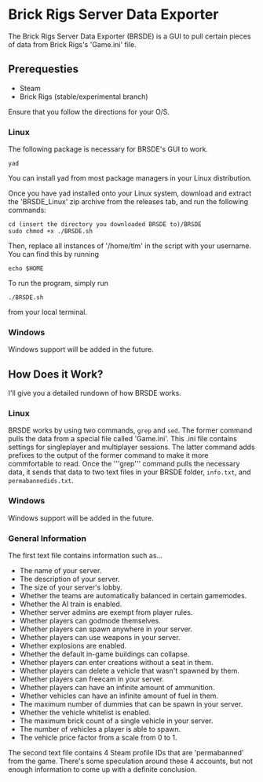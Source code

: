 # Brick Rigs Server Data Exporter

The Brick Rigs Server Data Exporter (BRSDE) is a GUI to pull certain pieces of data from Brick Rigs's 'Game.ini' file. 

## Prerequesties

* Steam
* Brick Rigs (stable/experimental branch)

Ensure that you follow the directions for your O/S.

### Linux

The following package is necessary for BRSDE's GUI to work.
```
yad
```
You can install yad from most package managers in your Linux distribution.

Once you have yad installed onto your Linux system, download and extract the 'BRSDE_Linux' zip archive from the releases tab, and run the following commands:
```
cd (insert the directory you downloaded BRSDE to)/BRSDE
sudo chmod +x ./BRSDE.sh
```
Then, replace all instances of '/home/tlm' in the script with your username. You can find this by running
```
echo $HOME
```
To run the program, simply run
```
./BRSDE.sh
```
from your local terminal.

### Windows
Windows support will be added in the future.

## How Does it Work?

I'll give you a detailed rundown of how BRSDE works.

### Linux

BRSDE works by using two commands, ```grep``` and ```sed```. The former command pulls the data from a special file called 'Game.ini'. This .ini file contains settings for singleplayer and multiplayer sessions. The latter command  adds prefixes to the output of the former command to make it more commfortable to read. Once the '''grep''' command pulls the necessary data, it sends that data to two text files in your BRSDE folder, ```info.txt```, and ```permabannedids.txt```. 

### Windows
Windows support will be added in the future.

### General Information

The first text file contains information such as...

* The name of your server.
* The description of your server.
* The size of your server's lobby.
* Whether the teams are automatically balanced in certain gamemodes.
* Whether the AI train is enabled.
* Whether server admins are exempt from player rules.
* Whether players can godmode themselves.
* Whether players can spawn anywhere in your server.
* Whether players can use weapons in your server.
* Whether explosions are enabled.
* Whether the default in-game buildings can collapse.
* Whether players can enter creations without a seat in them.
* Whether players can delete a vehicle that wasn't spawned by them.
* Whether players can freecam in your server.
* Whether players can have an infinite amount of ammunition.
* Whether vehicles can have an infinite amount of fuel in them.
* The maximum number of dummies that can be spawn in your server.
* Whether the vehicle whitelist is enabled.
* The maximum brick count of a single vehicle in your server.
* The number of vehicles a player is able to spawn.
* The vehicle price factor from a scale from 0 to 1.

The second text file contains 4 Steam profile IDs that are 'permabanned' from the game. There's some speculation around these 4 accounts, but not enough information to come up with a definite conclusion.
